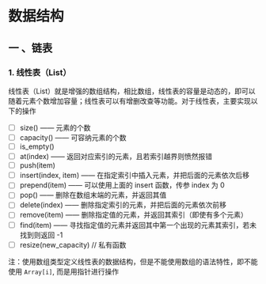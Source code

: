 # 数据结构



## 一 、链表



### 1. 线性表（List）

线性表（List）就是增强的数组结构，相比数组，线性表的容量是动态的，即可以随着元素个数增加容量；线性表可以有增删改查等功能。对于线性表，主要实现以下的操作

- [ ] size() —— 元素的个数
- [ ] capacity() —— 可容纳元素的个数
- [ ] is_empty()
- [ ] at(index) —— 返回对应索引的元素，且若索引越界则愤然报错
- [ ] push(item)
- [ ] insert(index, item) —— 在指定索引中插入元素，并把后面的元素依次后移
- [ ] prepend(item) —— 可以使用上面的 insert 函数，传参 index 为 0
- [ ] pop() —— 删除在数组末端的元素，并返回其值
- [ ] delete(index) —— 删除指定索引的元素，并把后面的元素依次前移
- [ ] remove(item) —— 删除指定值的元素，并返回其索引（即使有多个元素）
- [ ] find(item) —— 寻找指定值的元素并返回其中第一个出现的元素其索引，若未找到则返回 -1
- [ ] resize(new_capacity) // 私有函数

注：使用数组类型定义线性表的数据结构，但是不能使用数组的语法特性，即不能使用 `Array[i]`, 而是用指针进行操作




